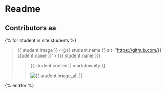 # Readme 
## Contributors aa

{% for student in site.students %}
  >{{ student.image }}
  <@{{ student.name }} alt="https://github.com/{{ student.name }}"> ({{ student.name }})
  >>{{ student.content | markdownify }}
  >>
  >><img src="{{ student.image }}" alt="{{ student.image_alt }}">
{% endfor %}

